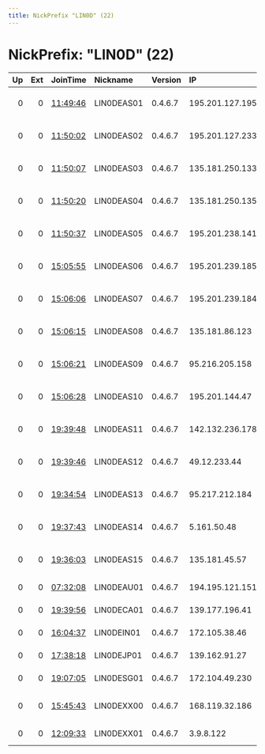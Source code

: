 ```yaml
---
title: NickPrefix "LIN0D" (22)
---
```


# NickPrefix: "LIN0D" (22)

|   Up |   Ext | JoinTime                                                                                              | Nickname   | Version   | IP              | AS                  | CC   |   ORp |   Dirp | OS    | Contact      |   eFamMembers |
|-----:|------:|:------------------------------------------------------------------------------------------------------|:-----------|:----------|:----------------|:--------------------|:-----|------:|-------:|:------|:-------------|--------------:|
|    0 |     0 | [11:49:46](https://nusenu.github.io/OrNetStats/w/relay/AA1F327CC74C257574944E8CF75A737CC027087C.html) | LIN0DEAS01 | 0.4.6.7   | 195.201.127.195 | Hetzner Online GmbH | de   |  9001 |      0 | Linux | lin0de@pm.me |             1 |
|    0 |     0 | [11:50:02](https://nusenu.github.io/OrNetStats/w/relay/DBB823B2635B6FC4CBFA5AA5D21DEFF245563AAC.html) | LIN0DEAS02 | 0.4.6.7   | 195.201.127.233 | Hetzner Online GmbH | de   |  9001 |      0 | Linux | lin0de@pm.me |             1 |
|    0 |     0 | [11:50:07](https://nusenu.github.io/OrNetStats/w/relay/F4A323D3FC4E32259F73FA2F54E19E9A1994F2C3.html) | LIN0DEAS03 | 0.4.6.7   | 135.181.250.133 | Hetzner Online GmbH | fi   |  9001 |      0 | Linux | lin0de@pm.me |             1 |
|    0 |     0 | [11:50:20](https://nusenu.github.io/OrNetStats/w/relay/97744068B13D2062288EFEEA13F3FA18106F771C.html) | LIN0DEAS04 | 0.4.6.7   | 135.181.250.135 | Hetzner Online GmbH | fi   |  9001 |      0 | Linux | lin0de@pm.me |             1 |
|    0 |     0 | [11:50:37](https://nusenu.github.io/OrNetStats/w/relay/22D3BB409BC36B4E7BB30C7ECE473D857EB999A8.html) | LIN0DEAS05 | 0.4.6.7   | 195.201.238.141 | Hetzner Online GmbH | de   |  9001 |      0 | Linux | lin0de@pm.me |             1 |
|    0 |     0 | [15:05:55](https://nusenu.github.io/OrNetStats/w/relay/E515E56F3B00B51199D6B44E570EB5888DC00EA6.html) | LIN0DEAS06 | 0.4.6.7   | 195.201.239.185 | Hetzner Online GmbH | de   |  9001 |      0 | Linux | lin0de@pm.me |             1 |
|    0 |     0 | [15:06:06](https://nusenu.github.io/OrNetStats/w/relay/987FA3467FC6B25F751DF2E4B36B1A97290EF24B.html) | LIN0DEAS07 | 0.4.6.7   | 195.201.239.184 | Hetzner Online GmbH | de   |  9001 |      0 | Linux | lin0de@pm.me |             1 |
|    0 |     0 | [15:06:15](https://nusenu.github.io/OrNetStats/w/relay/C3AC3A7CF1E3B7BED021703138CE7D10D013C8D0.html) | LIN0DEAS08 | 0.4.6.7   | 135.181.86.123  | Hetzner Online GmbH | fi   |  9001 |      0 | Linux | lin0de@pm.me |             1 |
|    0 |     0 | [15:06:21](https://nusenu.github.io/OrNetStats/w/relay/8F56C7560FC2E54D5D2098ED8E5E30D5AB913A65.html) | LIN0DEAS09 | 0.4.6.7   | 95.216.205.158  | Hetzner Online GmbH | fi   |  9001 |      0 | Linux | lin0de@pm.me |             1 |
|    0 |     0 | [15:06:28](https://nusenu.github.io/OrNetStats/w/relay/110CF605BFB29542F79F0B7F93B694CDC7C3040B.html) | LIN0DEAS10 | 0.4.6.7   | 195.201.144.47  | Hetzner Online GmbH | de   |  9001 |      0 | Linux | lin0de@pm.me |             1 |
|    0 |     0 | [19:39:48](https://nusenu.github.io/OrNetStats/w/relay/6B2363CDBBD34A1343C4518EBF2602E008B49317.html) | LIN0DEAS11 | 0.4.6.7   | 142.132.236.178 | Hetzner Online GmbH | de   |  9001 |      0 | Linux | lin0de@pm.me |             1 |
|    0 |     0 | [19:39:46](https://nusenu.github.io/OrNetStats/w/relay/F0E41EE7BC063A2D7E1F19435D53F934A3168597.html) | LIN0DEAS12 | 0.4.6.7   | 49.12.233.44    | Hetzner Online GmbH | de   |  9001 |      0 | Linux | lin0de@pm.me |             1 |
|    0 |     0 | [19:34:54](https://nusenu.github.io/OrNetStats/w/relay/5181654EA1B0CBC937BAE6446BE032C9C549AE22.html) | LIN0DEAS13 | 0.4.6.7   | 95.217.212.184  | Hetzner Online GmbH | fi   |  9001 |      0 | Linux | lin0de@pm.me |             1 |
|    0 |     0 | [19:37:43](https://nusenu.github.io/OrNetStats/w/relay/E2EB78FBBD5F859EBB178A63B83DA5E73332568B.html) | LIN0DEAS14 | 0.4.6.7   | 5.161.50.48     | Hetzner Online GmbH | us   |  9001 |      0 | Linux | lin0de@pm.me |             1 |
|    0 |     0 | [19:36:03](https://nusenu.github.io/OrNetStats/w/relay/99EE871C4CE3B145B8C8BED29112E8D5727F5929.html) | LIN0DEAS15 | 0.4.6.7   | 135.181.45.57   | Hetzner Online GmbH | fi   |  9001 |      0 | Linux | lin0de@pm.me |             1 |
|    0 |     0 | [07:32:08](https://nusenu.github.io/OrNetStats/w/relay/D53B7CFA45156A7A432B55419F11F3B4F7D19AC0.html) | LIN0DEAU01 | 0.4.6.7   | 194.195.121.151 | Linode, LLC         | gb   |  9001 |      0 | Linux | lin0de@pm.me |             1 |
|    0 |     0 | [19:39:56](https://nusenu.github.io/OrNetStats/w/relay/220BF0787A6ABE79ED2972150405D7253CA173E9.html) | LIN0DECA01 | 0.4.6.7   | 139.177.196.41  | Linode, LLC         | us   |  9001 |      0 | Linux | lin0de@pm.me |             1 |
|    0 |     0 | [16:04:37](https://nusenu.github.io/OrNetStats/w/relay/0E2BA3FD1917EB244E89C68F37D1AFB39BB98B30.html) | LIN0DEIN01 | 0.4.6.7   | 172.105.38.46   | Linode, LLC         | us   |  9001 |      0 | Linux | lin0de@pm.me |             1 |
|    0 |     0 | [17:38:18](https://nusenu.github.io/OrNetStats/w/relay/600106DE6C153DC81FB048A395C6F14D45E74042.html) | LIN0DEJP01 | 0.4.6.7   | 139.162.91.27   | Linode, LLC         | us   |  9001 |      0 | Linux | lin0de@pm.me |             1 |
|    0 |     0 | [19:07:05](https://nusenu.github.io/OrNetStats/w/relay/715689EE33DBE2A14753A8293CB833FFD7E4D7F4.html) | LIN0DESG01 | 0.4.6.7   | 172.104.49.230  | Linode, LLC         | us   |  9001 |      0 | Linux | lin0de@pm.me |             1 |
|    0 |     0 | [15:45:43](https://nusenu.github.io/OrNetStats/w/relay/1DD60C2045A0C31E83F728611ECC0698D515CF2B.html) | LIN0DEXX00 | 0.4.6.7   | 168.119.32.186  | Hetzner Online GmbH | de   |  9001 |      0 | Linux | lin0de@pm.me |             1 |
|    0 |     0 | [12:09:33](https://nusenu.github.io/OrNetStats/w/relay/1898D00925EFF91945BE58C7442CEBE4853752B4.html) | LIN0DEXX01 | 0.4.6.7   | 3.9.8.122       | AMAZON-02           | gb   |  9001 |      0 | Linux | lin0de@pm.me |             1 |
